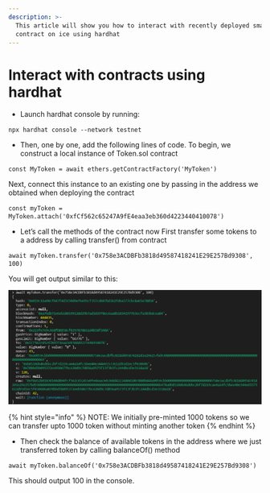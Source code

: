 ```yaml
---
description: >-
  This article will show you how to interact with recently deployed smart
  contract on ice using hardhat
---
```


# Interact with contracts using hardhat

* Launch hardhat console by running:

```
npx hardhat console --network testnet
```

* Then, one by one, add the following lines of code. To begin, we construct a local instance of Token.sol contract

```
const MyToken = await ethers.getContractFactory('MyToken')
```

Next, connect this instance to an existing one by passing in the address we obtained when deploying the contract

```
const myToken = MyToken.attach('0xfCf562c65247A9fE4eaa3eb360d4223440410078')
```

* Let’s call the methods of the contract now First transfer some tokens to a address by calling transfer() from contract

```
await myToken.transfer('0x758e3ACDBFb3818d49587418241E29E257Bd9308', 100)
```

You will get output similar to this:

![](<../../.gitbook/assets/image (2).png>)

{% hint style="info" %}
NOTE: We initially pre-minted 1000 tokens so we can transfer upto 1000 token without minting another token
{% endhint %}



* Then check the balance of available tokens in the address where we just transferred token by calling balanceOf() method

```
await myToken.balanceOf('0x758e3ACDBFb3818d49587418241E29E257Bd9308')
```

This should output 100 in the console.

